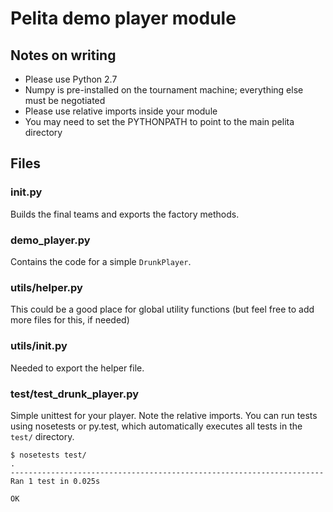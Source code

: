 # Pelita demo player module

## Notes on writing

* Please use Python 2.7
* Numpy is pre-installed on the tournament machine; everything else must be negotiated
* Please use relative imports inside your module
* You may need to set the PYTHONPATH to point to the main pelita directory

## Files

### __init__.py

Builds the final teams and exports the factory methods.

### demo_player.py

Contains the code for a simple `DrunkPlayer`.

### utils/helper.py

This could be a good place for global utility functions (but feel free to add more files for this, if needed)

### utils/__init__.py

Needed to export the helper file.

### test/test_drunk_player.py

Simple unittest for your player. Note the relative imports. You can run tests using nosetests or py.test, which automatically executes all tests in the `test/` directory.

    $ nosetests test/
    .
    ----------------------------------------------------------------------
    Ran 1 test in 0.025s
    
    OK



